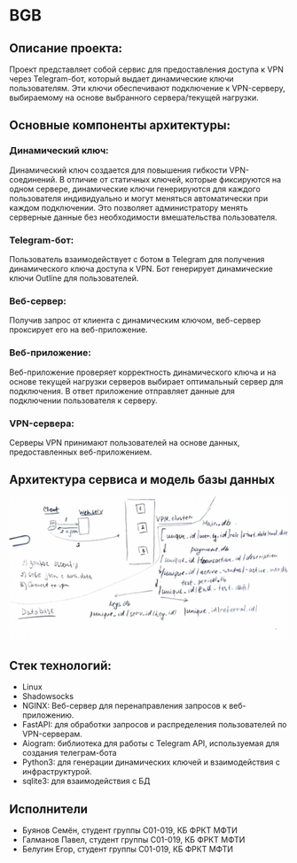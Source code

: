 # BGB

## Описание проекта:

Проект представляет собой сервис для предоставления доступа к VPN через Telegram-бот, который выдает динамические ключи пользователям. Эти ключи обеспечивают подключение к VPN-серверу, выбираемому на основе выбранного сервера/текущей нагрузки.

## Основные компоненты архитектуры:

### Динамический ключ:
Динамический ключ cоздается для повышения гибкости VPN-соединений. 
В отличие от статичных ключей, которые фиксируются на одном сервере, динамические ключи генерируются для каждого пользователя индивидуально и могут меняться автоматически при каждом подключении. Это позволяет администратору менять серверные данные без необходимости вмешательства пользователя. 

### Telegram-бот:

Пользователь взаимодействует с ботом в Telegram для получения динамического ключа доступа к VPN.
Бот генерирует динамические ключи Outline для пользователей.
### Веб-сервер:

Получив запрос от клиента с динамическим ключом, веб-сервер проксирует его на веб-приложение.
### Веб-приложение:

Веб-приложение проверяет корректность динамического ключа и на основе текущей нагрузки серверов выбирает оптимальный сервер для подключения.
В ответ приложение отправляет данные для подключении пользователя к серверу.
### VPN-сервера:

Серверы VPN принимают пользователей на основе данных, предоставленных веб-приложением.

## Архитектура сервиса и модель базы данных
![alt text](image.png)


## Cтек технологий:
 - Linux
 - Shadowsocks
 - NGINX: Веб-сервер для перенаправления запросов к веб-приложению.
 - FastAPI: для обработки запросов и распределения пользователей по VPN-серверам.
 - Aiogram: библиотека для работы с Telegram API, используемая для создания телеграм-бота
 - Python3: для генерации динамических ключей и взаимодействия с инфраструктурой.
 - sqlite3: для взаимодействия с БД

## Исполнители
- Буянов Семён, студент группы С01-019, КБ ФРКТ МФТИ
- Галманов Павел, студент группы С01-019, КБ ФРКТ МФТИ
- Белугин Егор, студент группы С01-019, КБ ФРКТ МФТИ


